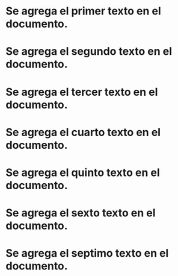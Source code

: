 
# Se agrega el primer texto en el documento.

# Se agrega el segundo texto en el documento.

# Se agrega el tercer texto en el documento.

# Se agrega el cuarto texto en el documento.

# Se agrega el quinto texto en el documento.

# Se agrega el sexto texto en el documento.

# Se agrega el septimo texto en el documento.